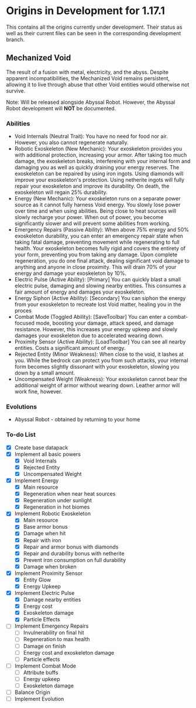 # Origins in Development for 1.17.1

This contains all the origins currently under development. Their status as well as their current files can be seen in the corresponding development branch.

## Mechanized Void

The result of a fusion with metal, electricity, and the abyss. Despite apparent incompatibilities, the Mechanized Void remains persistent, allowing it to live through abuse that other Void entities would otherwise not survive.

Note: Will be released alongside Abyssal Robot. However, the Abyssal Robot development will **NOT** be documented.

### Abilities

- Void Internals (Neutral Trait): You have no need for food nor air. However, you also cannot regenerate naturally.
- Robotic Exoskeleton (New Mechanic): Your exoskeleton provides you with additional protection, increasing your armor. After taking too much damage, the exoskeleton breaks, interfereing with your internal form and damaging you as well as quickly draining your energy reserves. The exoskeleton can be repaired by using iron ingots. Using diamonds will improve your exoskeleton's protection. Using netherite ingots will fully repair your exoskeleton and improve its durability. On death, the exoskeleton will regain 25% durability.
- Energy (New Mechanic): Your exoskeleton runs on a separate power source as it cannot fully harness Void energy. You slowly lose power over time and when using abilities. Being close to heat sources will slowly recharge your power. When out of power, you become significantly slower and will prevent some abilities from working.
- Emergency Repairs (Passive Ability): When above 75% energy and 50% exoskeleton durability, you can enter an emergency repair state when taking fatal damage, preventing movement while regenerating to full health. Your exoskeleton becomes fully rigid and covers the entirety of your form, preventing you from taking any damage. Upon complete regeneration, you do one final attack, dealing significant void damage to anything and anyone in close proximity. This will drain 70% of your energy and damage your exoskeleton by 10%.
- Electric Pulse (Active Ability): [Primary] You can quickly blast a small electric pulse, damaging and slowing nearby entities. This consumes a fair amount of energy and damages your exoskeleton.
- Energy Siphon (Active Ability): [Secondary] You can siphon the energy from your exoskeleton to recreate lost Void matter, healing you in the proces
- Combat Mode (Toggled Ability): [SaveToolbar] You can enter a combat-focused mode, boosting your damage, attack speed, and damage resistance. However, this increases your energy upkeep and slowly damages your exoskeleton due to accelerated wearing down.
- Proximity Sensor (Active Ability): [LoadToolbar] You can see all nearby entities. Costs a significant amount of energy.
- Rejected Entity (Minor Weakness): When close to the void, it lashes at you. While the bedrock can protect you from such attacks, your internal form becomes slightly dissonant with your exoskeleton, slowing you down by a small amount.
- Uncompensated Weight (Weakness): Your exoskeleton cannot bear the additional weight of armor without wearing down. Leather armor will work fine, however. 

### Evolutions

- Abyssal Robot - obtained by returning to your home

### To-do List

- [x] Create base datapack
- [x] Implement all basic powers
    - [x] Void Internals
    - [x] Rejected Entity
    - [x] Uncompensated Weight
- [x] Implement Energy
    - [x] Main resource
    - [x] Regeneration when near heat sources
    - [x] Regeneration under sunlight
    - [x] Regeneration in hot biomes
- [x] Implement Robotic Exoskeleton
    - [x] Main resource
    - [x] Base armor bonus
    - [x] Damage when hit
    - [x] Repair with iron
    - [x] Repair and armor bonus with diamonds
    - [x] Repair and durability bonus with netherite
    - [x] Prevent iron consumption on full durability
    - [x] Damage when broken
- [x] Implement Proximity Sensor
    - [x] Entity Glow
    - [x] Energy Upkeep
- [x] Implement Electric Pulse
    - [x] Damage nearby entities
    - [x] Energy cost
    - [x] Exoskeleton damage
    - [x] Particle Effects
- [ ] Implement Emergency Repairs
    - [ ] Invulnerability on final hit
    - [ ] Regeneration to max health
    - [ ] Damage on finish
    - [ ] Energy cost and exoskeleton damage
    - [ ] Particle effects
- [ ] Implement Combat Mode
    - [ ] Attribute buffs
    - [ ] Energy upkeep
    - [ ] Exoskeleton damage
- [ ] Balance Origin
- [ ] Implement Evolution